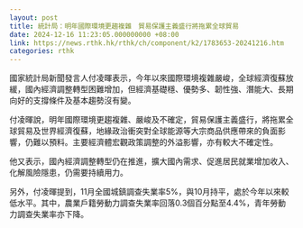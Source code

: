 ```yaml
---
layout: post
title: 統計局：明年國際環境更趨複雜　貿易保護主義盛行將拖累全球貿易
date: 2024-12-16 11:23:05.000000000 +08:00
link: https://news.rthk.hk/rthk/ch/component/k2/1783653-20241216.htm
categories: rthk
---
```


國家統計局新聞發言人付凌暉表示，今年以來國際環境複雜嚴峻，全球經濟復蘇放緩，國內經濟調整轉型困難增加，但經濟基礎穩、優勢多、韌性強、潛能大、長期向好的支撐條件及基本趨勢沒有變。

付凌暉說，明年國際環境更趨複雜、嚴峻及不確定，貿易保護主義盛行，將拖累全球貿易及世界經濟復蘇，地緣政治衝突對全球能源等大宗商品供應帶來的負面影響，仍難以預料。主要經濟體宏觀政策調整的外溢影響，亦有較大不確定性。

他又表示，國內經濟調整轉型仍在推進，擴大國內需求、促進居民就業增加收入、化解風險隱患，仍需要持續用力。

另外，付凌暉提到，11月全國城鎮調查失業率5%，與10月持平，處於今年以來較低水平。其中，農業戶籍勞動力調查失業率回落0.3個百分點至4.4%，青年勞動力調查失業率亦下降。
